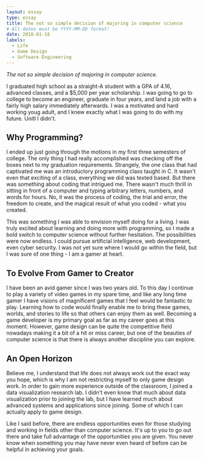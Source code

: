 ```yaml
---
layout: essay
type: essay
title: The not so simple decision of majoring in computer science
# All dates must be YYYY-MM-DD format!
date: 2018-01-18
labels:
  - Life
  - Game Design
  - Software Engineering
---
```


*The not so simple decision of majoring in computer science.*

I graduated high school as a straight-A student with a GPA of 4.16, advanced classes, and a $5,000 per year scholarship. I was going to go to college to become an engineer, graduate in four years, and land a job with a fairly high salary immediately afterwards. I was a motivated and hard working youg adult, and I knew exactly what I was going to do with my future. Unitl I didn't.

## Why Programming?

I ended up just going through the motions in my first three semesters of college. The only thing I had really accomplished was checking off the boxes next to my graduation requirements. Strangely, the one class that had captivated me was an introductory programming class taught in C. It wasn't even that exciting of a class, everything we did was texted based. But there was something about coding that intrigued me. There wasn't much thrill in sitting in front of a computer and typing arbitrary letters, numbers, and words for hours. No, it was the process of coding, the trial and error, the freedom to create, and the magical result of what you coded - what you created. 

This was something I was able to envision myself doing for a living. I was truly excited about learning and doing more with programming, so I made a bold switch to computer science without further hesitation. The possibilities were now endless. I could pursue artificial intelligence, web development, even cyber security. I was not yet sure where I would go within the field, but I was sure of one thing - I am a gamer at heart. 

## To Evolve From Gamer to Creator

I have been an avid gamer since I was two years old. To this day I continue to play a variety of video games in my spare time, and like any long time gamer I have visions of magnificent games that I feel would be fantastic to play. Learning how to code would finally enable me to bring these games, worlds, and stories to life so that others can enjoy them as well. Becoming a game developer is my primary goal as far as my career goes at this moment. However, game design can be quite the competitive field nowadays making it a bit of a hit or miss career, but one of the beauties of computer science is that there is always another discipline you can explore. 

## An Open Horizon

Believe me, I understand that life does not always work out the exact way you hope, which is why I am not restricting myself to only game design work. In order to gain more experience outside of the classroom, I joined a data visualization research lab. I didn't even know that much about data visualization prior to joining the lab, but I have learned much about advanced systems and applications since joining. Some of which I can actually apply to game design. 

Like I said before, there are endless opportunities even for those studying and working in fields other than computer science. It's up to you to go out there and take full advantage of the opportunities you are given. You never know when something you may have never even heard of before can be helpful in achieving your goals. 

